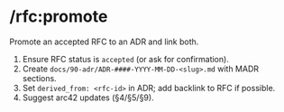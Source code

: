 # /rfc:promote
Promote an accepted RFC to an ADR and link both.

1) Ensure RFC status is `accepted` (or ask for confirmation).
2) Create `docs/90-adr/ADR-####-YYYY-MM-DD-<slug>.md` with MADR sections.
3) Set `derived_from: <rfc-id>` in ADR; add backlink to RFC if possible.
4) Suggest arc42 updates (§4/§5/§9).
